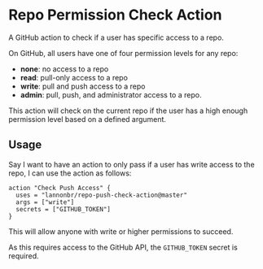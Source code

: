 # Repo Permission Check Action

A GitHub action to check if a user has specific access to a repo.

On GitHub, all users have one of four permission levels for any repo:

- **none**: no access to a repo
- **read**: pull-only access to a repo
- **write**: pull and push access to a repo
- **admin**: pull, push, and administrator access to a repo.

This action will check on the current repo if the user has a high enough permission level based on a defined argument.

## Usage

Say I want to have an action to only pass if a user has write access to the repo, I can use the action as follows:

```workflow
action "Check Push Access" {
  uses = "lannonbr/repo-push-check-action@master"
  args = ["write"]
  secrets = ["GITHUB_TOKEN"]
}
```

This will allow anyone with write or higher permissions to succeed.

As this requires access to the GitHub API, the `GITHUB_TOKEN` secret is required.
